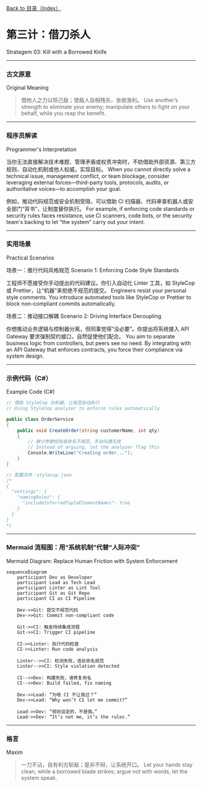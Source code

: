 [Back to 目录（Index）](https://github.com/uwspstar/The-36-Stratagems-for-Programmers/blob/main/Index.md)

# 第三计：借刀杀人

Stratagem 03: Kill with a Borrowed Knife

---

### 古文原意

Original Meaning

> 借他人之力以除己敌；使敌人自相残杀，坐收渔利。
> Use another’s strength to eliminate your enemy; manipulate others to fight on your behalf, while you reap the benefit.

---

### 程序员解读

Programmer's Interpretation

当你无法直接解决技术难题、管理矛盾或权责冲突时，不妨借助外部资源、第三方规则、自动化机制或他人权威，实现目标。
When you cannot directly solve a technical issue, management conflict, or team blockage, consider leveraging external forces—third-party tools, protocols, audits, or authoritative voices—to accomplish your goal.

例如，推动代码规范或安全机制受阻，可以借助 CI 扫描器、代码审查机器人或安全部门“背书”，让制度替你执行。
For example, if enforcing code standards or security rules faces resistance, use CI scanners, code bots, or the security team's backing to let “the system” carry out your intent.

---

### 实用场景

Practical Scenarios

场景一：推行代码风格规范
Scenario 1: Enforcing Code Style Standards

工程师不愿接受你手动提出的代码建议。你引入自动化 Linter 工具，如 StyleCop 或 Prettier，让“机器”来拒绝不规范的提交。
Engineers resist your personal style comments. You introduce automated tools like StyleCop or Prettier to block non-compliant commits automatically.

场景二：推动接口解耦
Scenario 2: Driving Interface Decoupling

你想推动业务逻辑与控制器分离，但同事觉得“没必要”。你提出将系统接入 API Gateway 要求强制契约接口，自然促使他们配合。
You aim to separate business logic from controllers, but peers see no need. By integrating with an API Gateway that enforces contracts, you force their compliance via system design.

---

### 示例代码（C#）

Example Code (C#)

```csharp
// 借助 StyleCop 分析器，让规范自动执行
// Using StyleCop analyzer to enforce rules automatically

public class OrderService
{
    public void CreateOrder(string customerName, int qty)
    {
        // 缺少参数校验或命名不规范，手动沟通无效
        // Instead of arguing, let the analyzer flag this
        Console.WriteLine("Creating order...");
    }
}

// 配置文件：stylecop.json
/*
{
  "settings": {
    "namingRules": {
      "includeInferredTupleElementNames": true
    }
  }
}
*/
```

---

### Mermaid 流程图：用“系统机制”代替“人际冲突”

Mermaid Diagram: Replace Human Friction with System Enforcement

```mermaid
sequenceDiagram
    participant Dev as Developer
    participant Lead as Tech Lead
    participant Linter as Lint Tool
    participant Git as Git Repo
    participant CI as CI Pipeline

    Dev->>Git: 提交不规范代码  
    Dev->>Git: Commit non-compliant code

    Git->>CI: 触发持续集成流程  
    Git->>CI: Trigger CI pipeline

    CI->>Linter: 执行代码检查  
    CI->>Linter: Run code analysis

    Linter-->>CI: 检测失败，违反命名规范  
    Linter-->>CI: Style violation detected

    CI-->>Dev: 构建失败，请修复命名  
    CI-->>Dev: Build failed, fix naming

    Dev->>Lead: “为啥 CI 不让我过？”  
    Dev->>Lead: “Why won’t CI let me commit?”

    Lead->>Dev: “规则设定的，不是我。”  
    Lead->>Dev: “It’s not me, it’s the rules.”
```

---

### 格言

Maxim

> 一刀不沾，自有利刃斩敌；是非不辩，让系统开口。
> Let your hands stay clean, while a borrowed blade strikes; argue not with words, let the system speak.
